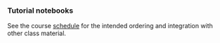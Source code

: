 ### Tutorial notebooks

See the course [schedule](../doc/Schedule.md) for the intended ordering and integration with other class material.
